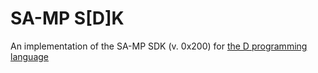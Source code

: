 SA-MP S[D]K
===========

An implementation of the SA-MP SDK (v. 0x200) for [the D programming language](http://dlang.org/)
